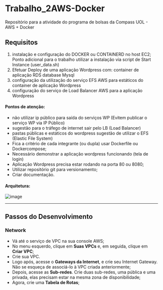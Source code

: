 # Trabalho_2AWS-Docker
Repositório para a atividade do programa de bolsas da Compass UOL - AWS + Docker

## Requisitos 
1. instalação e configuração do DOCKER ou CONTAINERD no
host EC2;
Ponto adicional para o trabalho utilizar a instalação via script de
Start Instance (user_data.sh)
2. Efetuar Deploy de uma aplicação Wordpress com:
container de aplicação
RDS database Mysql
3. configuração da utilização do serviço EFS AWS para estáticos
do container de aplicação Wordpress
4. configuração do serviço de Load Balancer AWS para a aplicação
Wordpress
#### Pontos de atenção:
- não utilizar ip público para saída do serviços WP (Evitem
publicar o serviço WP via IP Público)
- sugestão para o tráfego de internet sair pelo LB (Load
Balancer)
- pastas públicas e estáticos do wordpress sugestão de utilizar
o EFS (Elastic File System)
- Fica a critério de cada integrante (ou dupla) usar Dockerfile
ou Dockercompose;
- Necessário demonstrar a aplicação wordpress funcionando
(tela de login)
- Aplicação Wordpress precisa estar rodando na porta 80 ou
8080;
- Utilizar repositório git para versionamento;
- Criar documentação.
#### Arquitetura:
![image](https://github.com/JuFick/Trabalho_2AWS-Docker/assets/132408071/09b4a3a4-0b85-4817-a126-e8710c41b16b)

---
## Passos do Desenvolvimento
### Network
- Vá até o serviço de VPC na sua console AWS;
- No menu esquerdo, clique em **Suas VPCs** e, em seguida, clique em **Criar VPC**;
- Crie sua VPC.
- Logo após, acesse o **Gateways da Internet**, e crie seu Internet Gateway. Não se esqueça de associá-lo à VPC criada anteriormente;
- Depois, acesse as **Sub-redes**. Crie duas sub-redes, uma pública e uma privada, elas precisam estar na mesma zona de disponibilidade;
- Agora, crie uma **Tabela de Rotas**; 
